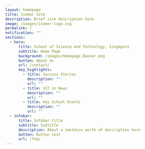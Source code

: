```yaml
---
layout: homepage
title: Isomer Site
description: Brief site description here
image: /images/isomer-logo.svg
permalink: /
notification: ""
sections:
  - hero:
      title: School of Science and Technology, Singapore
      subtitle: Home Page
      background: /images/Homepage Banner.png
      button: About Us
      url: /contact/
      key_highlights:
        - title: Success Stories
          description: ""
          url: ""
        - title: SST in News
          description: ""
          url: ""
        - title: Key School Events
          description: ""
          url: ""
  - infobar:
      title: Infobar title
      subtitle: Subtitle
      description: About a sentence worth of description here
      button: Button text
      url: /faq/
---
```

